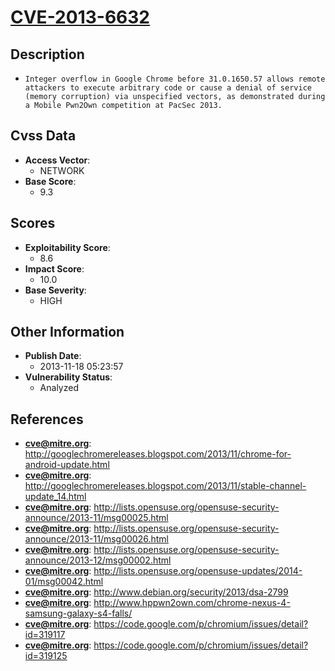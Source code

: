 
# [CVE-2013-6632](http://googlechromereleases.blogspot.com/2013/11/chrome-for-android-update.html)

## Description

- `Integer overflow in Google Chrome before 31.0.1650.57 allows remote attackers to execute arbitrary code or cause a denial of service (memory corruption) via unspecified vectors, as demonstrated during a Mobile Pwn2Own competition at PacSec 2013.`

## Cvss Data

- **Access Vector**:
  - NETWORK
- **Base Score**:
  - 9.3

## Scores

- **Exploitability Score**:
  - 8.6
- **Impact Score**:
  - 10.0
- **Base Severity**:
  - HIGH

## Other Information

- **Publish Date**:
  - 2013-11-18 05:23:57
- **Vulnerability Status**:
  - Analyzed

## References

- **cve@mitre.org**: http://googlechromereleases.blogspot.com/2013/11/chrome-for-android-update.html
- **cve@mitre.org**: http://googlechromereleases.blogspot.com/2013/11/stable-channel-update_14.html
- **cve@mitre.org**: http://lists.opensuse.org/opensuse-security-announce/2013-11/msg00025.html
- **cve@mitre.org**: http://lists.opensuse.org/opensuse-security-announce/2013-11/msg00026.html
- **cve@mitre.org**: http://lists.opensuse.org/opensuse-security-announce/2013-12/msg00002.html
- **cve@mitre.org**: http://lists.opensuse.org/opensuse-updates/2014-01/msg00042.html
- **cve@mitre.org**: http://www.debian.org/security/2013/dsa-2799
- **cve@mitre.org**: http://www.hppwn2own.com/chrome-nexus-4-samsung-galaxy-s4-falls/
- **cve@mitre.org**: https://code.google.com/p/chromium/issues/detail?id=319117
- **cve@mitre.org**: https://code.google.com/p/chromium/issues/detail?id=319125
